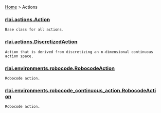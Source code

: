 [Home](index.md) > Actions
### [rlai.actions.Action](https://github.com/MatthewGerber/rlai/tree/master/src/rlai/actions/__init__.py#L8)
```
Base class for all actions.
```
### [rlai.actions.DiscretizedAction](https://github.com/MatthewGerber/rlai/tree/master/src/rlai/actions/__init__.py#L82)
```
Action that is derived from discretizing an n-dimensional continuous action space.
```
### [rlai.environments.robocode.RobocodeAction](https://github.com/MatthewGerber/rlai/tree/master/src/rlai/environments/robocode.py#L1462)
```
Robocode action.
```
### [rlai.environments.robocode_continuous_action.RobocodeAction](https://github.com/MatthewGerber/rlai/tree/master/src/rlai/environments/robocode_continuous_action.py#L1372)
```
Robocode action.
```
